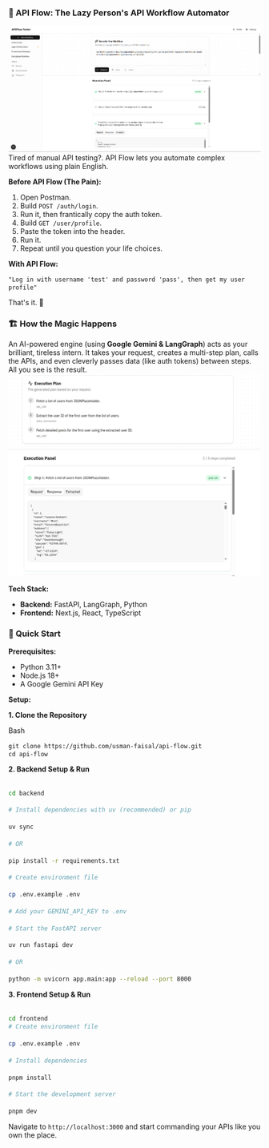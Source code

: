 ### 🚀 API Flow: The Lazy Person's API Workflow Automator

![alt text](image.png)
Tired of manual API testing?. API Flow lets you automate complex workflows using plain English.

**Before API Flow (The Pain):**

1.  Open Postman.
2.  Build `POST /auth/login`.
3.  Run it, then frantically copy the auth token.
4.  Build `GET /user/profile`.
5.  Paste the token into the header.
6.  Run it.
7.  Repeat until you question your life choices.

**With API Flow:**

```
"Log in with username 'test' and password 'pass', then get my user profile"
```

That's it. 🎉

### 🏗️ How the Magic Happens

An AI-powered engine (using **Google Gemini & LangGraph**) acts as your brilliant, tireless intern. It takes your request, creates a multi-step plan, calls the APIs, and even cleverly passes data (like auth tokens) between steps. All you see is the result.
![alt text](image-1.png)

**Tech Stack:**

  * **Backend:** FastAPI, LangGraph, Python
  * **Frontend:** Next.js, React, TypeScript

### 🚀 Quick Start

**Prerequisites:**

  * Python 3.11+
  * Node.js 18+
  * A Google Gemini API Key

**Setup:**

**1. Clone the Repository**

Bash

```
git clone https://github.com/usman-faisal/api-flow.git
cd api-flow
```

**2. Backend Setup & Run**

```bash

cd backend

# Install dependencies with uv (recommended) or pip

uv sync

# OR

pip install -r requirements.txt

# Create environment file

cp .env.example .env

# Add your GEMINI_API_KEY to .env

# Start the FastAPI server

uv run fastapi dev

# OR

python -m uvicorn app.main:app --reload --port 8000

```


**3. Frontend Setup & Run**

```bash

cd frontend
# Create environment file

cp .env.example .env

# Install dependencies

pnpm install

# Start the development server

pnpm dev

```

Navigate to `http://localhost:3000` and start commanding your APIs like you own the place.
